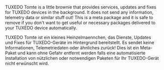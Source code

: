 TUXEDO Tomte is a little brownie that provides services, updates and fixes for
TUXEDO devices in the background. It does not send any information, telemetry
data or similar stuff out!
This is a meta package and it is safe to remove if you don't want to get useful
or necessary packages delivered to your TUXEDO device automatically.

TUXEDO Tomte ist ein kleines Heinzelmaennchen, das Dienste, Updates und Fixes
für TUXEDO-Geräte im Hintergrund bereitstellt. Es sendet keine Informationen,
Telemetriedaten oder ähnliches zurück!
Dies ist ein Meta-Paket und kann ohne Gefahr entfernt werden falls eine
automatisierte Installation von nützlichen oder notwendigen Paketen für Ihr
TUXEDO-Gerät nicht erwünscht wird.
